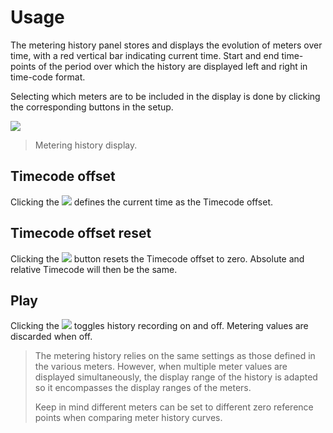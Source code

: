 # Usage
The metering history panel stores and displays the evolution of meters over time, with a red vertical bar indicating current time. 
Start and end time-points of the period over which the history are displayed left and right in time-code format.

Selecting which meters are to be included in the display is done by clicking the corresponding buttons in the setup.

![](https://media.githubusercontent.com/media/FLUX-SE/doc_images/main/Analyzer/MeteringHistory/Main.png)

> Metering history display.

## Timecode offset
Clicking the ![](https://media.githubusercontent.com/media/FLUX-SE/doc_images/main/Analyzer/Generic/TCOffset.png) defines the current time as the Timecode offset.

## Timecode offset reset
Clicking the ![](https://media.githubusercontent.com/media/FLUX-SE/doc_images/main/Analyzer/Generic/ResetTCOffset.png) button resets the Timecode offset to zero. 
Absolute and relative Timecode will then be the same.

## Play
Clicking the ![](https://media.githubusercontent.com/media/FLUX-SE/doc_images/main/Analyzer/Generic/Play.png) toggles history recording on and off. 
Metering values are discarded when off.

> The metering history relies on the same settings as those defined in the various meters. However, when multiple meter values are displayed simultaneously, the display range of the history is adapted so it encompasses the display ranges of the meters.
>
> Keep in mind different meters can be set to different zero reference points when comparing meter history curves.


